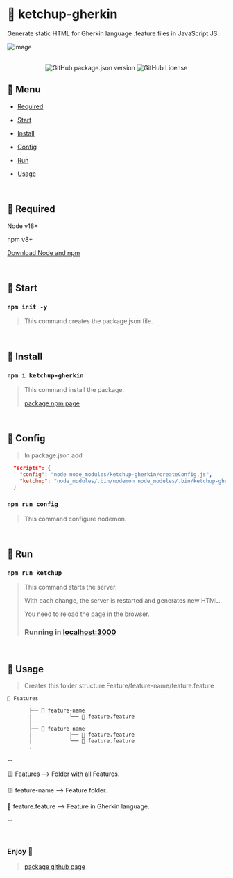 # 🍅 ketchup-gherkin
Generate static HTML for Gherkin language .feature files in JavaScript JS.

![image](https://github.com/victorxavier10/ketchup-gherkin/assets/35244036/03f3e9ba-a99a-4cfd-8f68-79fe9e283cd9)

<br/>

<div  align="center">
  <img alt="GitHub package.json version" src="https://img.shields.io/github/package-json/v/victorxavier10/ketchup-gherkin?color=%23FF5A5F">
  <img alt="GitHub License" src="https://img.shields.io/github/license/victorxavier10/ketchup-gherkin?color=%23FF5A5F">

</div>


## 🍅 Menu
* <a href="https://github.com/victorxavier10/ketchup-gherkin/edit/main/README.md#-required"> Required </a>

* <a href="https://github.com/victorxavier10/ketchup-gherkin/edit/main/README.md#-start"> Start </a>

* <a href="https://github.com/victorxavier10/ketchup-gherkin/edit/main/README.md#-install"> Install </a>

* <a href="https://github.com/victorxavier10/ketchup-gherkin/edit/main/README.md#-config"> Config </a>

* <a href="https://github.com/victorxavier10/ketchup-gherkin/edit/main/README.md#-run"> Run </a>

* <a href="https://github.com/victorxavier10/ketchup-gherkin/edit/main/README.md#-usage"> Usage </a>

<br/>

## 🍅 Required
Node    v18+

npm     v8+

[Download Node and npm](https://nodejs.org/en/download)

<br/>

## 🍅 Start

### `npm init -y`

> This command creates the package.json file.

<br/>

## 🍅 Install

### `npm i ketchup-gherkin`
> This command install the package.
>
> [package npm page](https://www.npmjs.com/package/ketchup-gherkin)

<br/>

## 🍅 Config

> In package.json add

```json
  "scripts": {
    "config": "node node_modules/ketchup-gherkin/createConfig.js",
    "ketchup": "node_modules/.bin/nodemon node_modules/.bin/ketchup-gherkin"
  }

```

### `npm run config`

> This command configure nodemon.

<br/>

## 🍅 Run

### `npm run ketchup`

> This command starts the server.
> 
>   With each change, the server is restarted and generates new HTML.
> 
>   You need to reload the page in the browser.
>
> ### Running in [localhost:3000](http://localhost:3000)

<br/>

## 🍅 Usage

> Creates this folder structure Feature/feature-name/feature.feature

```
📂 Features
       .
       ├── 📂 feature-name
       |            └── 🥒 feature.feature
       |             
       ├── 📂 feature-name                     
       |            ├── 🥒 feature.feature
       |            └── 🥒 feature.feature
       .
```

--

🟨 Features --> Folder with all Features.

🟨 feature-name --> Feature folder.

🥒 feature.feature --> Feature in Gherkin language.

--

<br/>

### Enjoy 🍅

> [package github page](https://github.com/victorxavier10/ketchup-gherkin)

